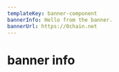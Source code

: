 ```yaml
---
templateKey: banner-component
bannerInfo: Hello from the banner.
bannerUrl: https://0chain.net
---
```


# banner info
